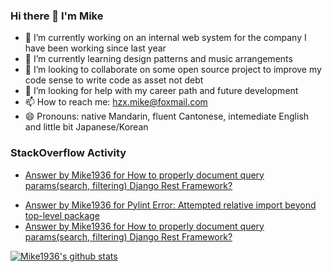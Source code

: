 ### Hi there 👋 I'm Mike

- 🔭 I’m currently working on an internal web system for the company I have been working since last year
- 🌱 I’m currently learning design patterns and music arrangements
- 👯 I’m looking to collaborate on some open source project to improve my code sense to write code as asset not debt
- 🤔 I’m looking for help with my career path and future development
- 📫 How to reach me: hzx.mike@foxmail.com
- 😄 Pronouns: native Mandarin, fluent Cantonese, intemediate English and little bit Japanese/Korean

### StackOverflow Activity
<!-- BLOG-POST-LIST:START -->
- [Answer by Mike1936 for How to properly document query params(search, filtering) Django Rest Framework?](https://stackoverflow.com/questions/53281116/how-to-properly-document-query-paramssearch-filtering-django-rest-framework/64709509#64709509)
<!-- BLOG-POST-LIST:END -->

<!-- STACKOVERFLOW:START -->
- [Answer by Mike1936 for Pylint Error: Attempted relative import beyond top-level package](https://stackoverflow.com/questions/63391150/pylint-error-attempted-relative-import-beyond-top-level-package/65102636#65102636)
- [Answer by Mike1936 for How to properly document query params(search, filtering) Django Rest Framework?](https://stackoverflow.com/questions/53281116/how-to-properly-document-query-paramssearch-filtering-django-rest-framework/64709509#64709509)
<!-- STACKOVERFLOW:END -->

[![Mike1936's github stats](https://github-readme-stats.vercel.app/api?username=mike1936&count_private=true&show_icons=true)](https://github.com/anuraghazra/github-readme-stats)

<!--
**mike1936/mike1936** is a ✨ _special_ ✨ repository because its `README.md` (this file) appears on your GitHub profile.

Here are some ideas to get you started:

- 🔭 I’m currently working on ...
- 🌱 I’m currently learning ...
- 👯 I’m looking to collaborate on ...
- 🤔 I’m looking for help with ...
- 💬 Ask me about ...
- 📫 How to reach me: ...
- 😄 Pronouns: ...
- ⚡ Fun fact: ...
-->
